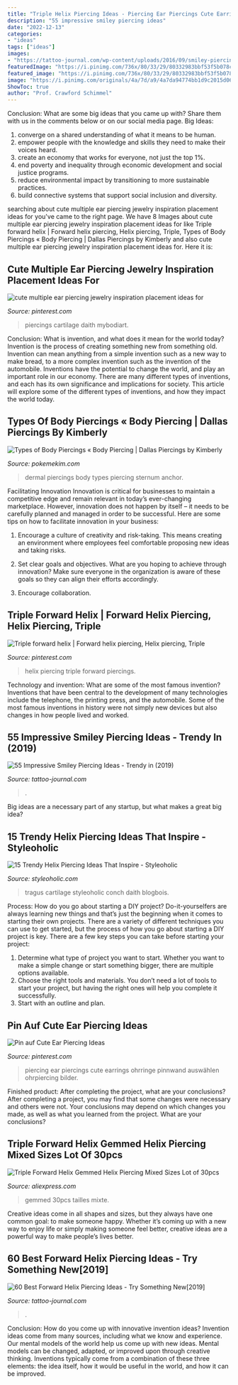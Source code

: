 ```yaml
---
title: "Triple Helix Piercing Ideas - Piercing Ear Piercings Cute Earrings Ohrringe Pinnwand Auswählen Ohrpiercing Bilder"
description: "55 impressive smiley piercing ideas"
date: "2022-12-13"
categories:
- "ideas"
tags: ["ideas"]
images:
- "https://tattoo-journal.com/wp-content/uploads/2016/09/smiley-piercing47.jpg"
featuredImage: "https://i.pinimg.com/736x/80/33/29/80332983bbf53f5b078cc053d3daf9df--triple-helix-piercing-helix-piercings.jpg"
featured_image: "https://i.pinimg.com/736x/80/33/29/80332983bbf53f5b078cc053d3daf9df--triple-helix-piercing-helix-piercings.jpg"
image: "https://i.pinimg.com/originals/4a/7d/a9/4a7da94774bb1d9c2015d061b7bfbaa8.jpg"
ShowToc: true
author: "Prof. Crawford Schimmel"
---
```



Conclusion: What are some big ideas that you came up with? Share them with us in the comments below or on our social media page.
Big Ideas:
1. converge on a shared understanding of what it means to be human. 
2. empower people with the knowledge and skills they need to make their voices heard. 
3. create an economy that works for everyone, not just the top 1%. 
4. end poverty and inequality through economic development and social justice programs. 
5. reduce environmental impact by transitioning to more sustainable practices. 
6. build connective systems that support social inclusion and diversity. 

	

		
searching about cute multiple ear piercing jewelry inspiration placement ideas for you've came to the right page. We have 8 Images about cute multiple ear piercing jewelry inspiration placement ideas for like Triple forward helix | Forward helix piercing, Helix piercing, Triple, Types of Body Piercings « Body Piercing | Dallas Piercings by Kimberly and also cute multiple ear piercing jewelry inspiration placement ideas for. Here it is:
		
    
## Cute Multiple Ear Piercing Jewelry Inspiration Placement Ideas For

<img loading=lazy src="https://i.pinimg.com/736x/7c/3d/4b/7c3d4bbcc01c7f316d7743c933f2b507.jpg" onerror="this.onerror=null;this.src='https://tse1.mm.bing.net/th?id=OIP.EJt1K7KpCZklQ3OupL1FHAHaLH&amp;pid=15.1';" alt="cute multiple ear piercing jewelry inspiration placement ideas for">

_Source: pinterest.com_

>piercings cartilage daith mybodiart. 

	

Conclusion: What is invention, and what does it mean for the world today?
Invention is the process of creating something new from something old. Invention can mean anything from a simple invention such as a new way to make bread, to a more complex invention such as the invention of the automobile. Inventions have the potential to change the world, and play an important role in our economy. There are many different types of inventions, and each has its own significance and implications for society. This article will explore some of the different types of inventions, and how they impact the world today.

    
## Types Of Body Piercings « Body Piercing | Dallas Piercings By Kimberly

<img loading=lazy src="http://pokemekim.com/home/wp-content/uploads/2011/05/383839_266918060031655_248639841859477_736460_2117862848_n-copy.jpg" onerror="this.onerror=null;this.src='https://tse3.mm.bing.net/th?id=OIP.ACj8CYc429n9UhvEZQikEwHaMY&amp;pid=15.1';" alt="Types of Body Piercings « Body Piercing | Dallas Piercings by Kimberly">

_Source: pokemekim.com_

>dermal piercings body types piercing sternum anchor. 

	

Facilitating Innovation
Innovation is critical for businesses to maintain a competitive edge and remain relevant in today’s ever-changing marketplace. However, innovation does not happen by itself – it needs to be carefully planned and managed in order to be successful. Here are some tips on how to facilitate innovation in your business:
1. Encourage a culture of creativity and risk-taking. This means creating an environment where employees feel comfortable proposing new ideas and taking risks.

2. Set clear goals and objectives. What are you hoping to achieve through innovation? Make sure everyone in the organization is aware of these goals so they can align their efforts accordingly.

3. Encourage collaboration.

    
## Triple Forward Helix | Forward Helix Piercing, Helix Piercing, Triple

<img loading=lazy src="https://i.pinimg.com/736x/80/33/29/80332983bbf53f5b078cc053d3daf9df--triple-helix-piercing-helix-piercings.jpg" onerror="this.onerror=null;this.src='https://tse1.mm.bing.net/th?id=OIP.Y-EIrrBmL9H1V20tL4bS0AHaJ4&amp;pid=15.1';" alt="Triple forward helix | Forward helix piercing, Helix piercing, Triple">

_Source: pinterest.com_

>helix piercing triple forward piercings. 

	

Technology and invention: What are some of the most famous invention?
Inventions that have been central to the development of many technologies include the telephone, the printing press, and the automobile. Some of the most famous inventions in history were not simply new devices but also changes in how people lived and worked.

    
## 55 Impressive Smiley Piercing Ideas - Trendy In (2019)

<img loading=lazy src="https://tattoo-journal.com/wp-content/uploads/2016/09/smiley-piercing47.jpg" onerror="this.onerror=null;this.src='https://tse2.mm.bing.net/th?id=OIP.Fk3IEBhZWwfhZHiXyiH9hgHaJQ&amp;pid=15.1';" alt="55 Impressive Smiley Piercing Ideas - Trendy in (2019)">

_Source: tattoo-journal.com_

>. 

	

Big ideas are a necessary part of any startup, but what makes a great big idea? 

    
## 15 Trendy Helix Piercing Ideas That Inspire - Styleoholic

<img loading=lazy src="https://i.styleoholic.com/2019/08/08-tragus-and-helix-piercing-with-matching-earrings-is-a-non-typical-idea-to-accessorize-your-ears.jpg" onerror="this.onerror=null;this.src='https://tse1.mm.bing.net/th?id=OIP.8xpzqF0FArx0DuDVdf7kyAHaJ4&amp;pid=15.1';" alt="15 Trendy Helix Piercing Ideas That Inspire - Styleoholic">

_Source: styleoholic.com_

>tragus cartilage styleoholic conch daith blogbois. 

	

Process: How do you go about starting a DIY project?
Do-it-yourselfers are always learning new things and that’s just the beginning when it comes to starting their own projects. There are a variety of different techniques you can use to get started, but the process of how you go about starting a DIY project is key. 
There are a few key steps you can take before starting your project:

1. Determine what type of project you want to start. Whether you want to make a simple change or start something bigger, there are multiple options available.
2. Choose the right tools and materials. You don’t need a lot of tools to start your project, but having the right ones will help you complete it successfully. 
3. Start with an outline and plan.

    
## Pin Auf Cute Ear Piercing Ideas

<img loading=lazy src="https://i.pinimg.com/originals/4a/7d/a9/4a7da94774bb1d9c2015d061b7bfbaa8.jpg" onerror="this.onerror=null;this.src='https://tse1.mm.bing.net/th?id=OIP.p2Z4NldNaMtpI6uC4_cShAHaMY&amp;pid=15.1';" alt="Pin auf Cute Ear Piercing Ideas">

_Source: pinterest.com_

>piercing ear piercings cute earrings ohrringe pinnwand auswählen ohrpiercing bilder. 

	

Finished product: After completing the project, what are your conclusions?
After completing a project, you may find that some changes were necessary and others were not. Your conclusions may depend on which changes you made, as well as what you learned from the project. What are your conclusions?

    
## Triple Forward Helix Gemmed Helix Piercing Mixed Sizes Lot Of 30pcs

<img loading=lazy src="https://ae01.alicdn.com/kf/HTB1ROAGHFXXXXbtXXXXq6xXFXXXn/Triple-Forward-Helix-Gemmed-Helix-Piercing-Mixed-Sizes-Lot-of-30pcs-Body-Jewelry.jpg" onerror="this.onerror=null;this.src='https://tse2.mm.bing.net/th?id=OIP.DfXgCXRgaLPwrN2jmJzKGgHaHa&amp;pid=15.1';" alt="Triple Forward Helix Gemmed Helix Piercing Mixed Sizes Lot of 30pcs">

_Source: aliexpress.com_

>gemmed 30pcs tailles mixte. 

	

Creative ideas come in all shapes and sizes, but they always have one common goal: to make someone happy. Whether it’s coming up with a new way to enjoy life or simply making someone feel better, creative ideas are a powerful way to make people’s lives better.

    
## 60 Best Forward Helix Piercing Ideas - Try Something New[2019]

<img loading=lazy src="https://tattoo-journal.com/wp-content/uploads/2017/09/Forward-Helix-Piercing-31-768x768.jpg" onerror="this.onerror=null;this.src='https://tse3.mm.bing.net/th?id=OIP.gZsVLIZkB8VF0rTFqvi1QAHaHa&amp;pid=15.1';" alt="60 Best Forward Helix Piercing Ideas - Try Something New[2019]">

_Source: tattoo-journal.com_

>. 

	

Conclusion: How do you come up with innovative invention ideas?
Invention ideas come from many sources, including what we know and experience. Our mental models of the world help us come up with new ideas. Mental models can be changed, adapted, or improved upon through creative thinking. Inventions typically come from a combination of these three elements: the idea itself, how it would be useful in the world, and how it can be improved.

